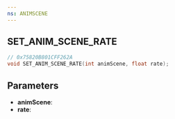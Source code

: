 ```yaml
---
ns: ANIMSCENE
---
```

## SET_ANIM_SCENE_RATE

```c
// 0x75820B801CFF262A
void SET_ANIM_SCENE_RATE(int animScene, float rate);
```

## Parameters
* **animScene**:
* **rate**:
